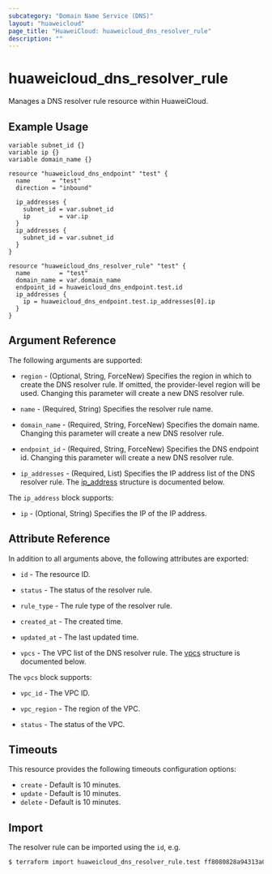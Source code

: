 ```yaml
---
subcategory: "Domain Name Service (DNS)"
layout: "huaweicloud"
page_title: "HuaweiCloud: huaweicloud_dns_resolver_rule"
description: ""
---
```


# huaweicloud_dns_resolver_rule

Manages a DNS resolver rule resource within HuaweiCloud.

## Example Usage

```hcl
variable subnet_id {}
variable ip {}
variable domain_name {}

resource "huaweicloud_dns_endpoint" "test" {
  name      = "test"
  direction = "inbound"

  ip_addresses {
    subnet_id = var.subnet_id
    ip        = var.ip
  }
  ip_addresses {
    subnet_id = var.subnet_id
  }
}

resource "huaweicloud_dns_resolver_rule" "test" {
  name        = "test"
  domain_name = var.domain_name
  endpoint_id = huaweicloud_dns_endpoint.test.id
  ip_addresses {
    ip = huaweicloud_dns_endpoint.test.ip_addresses[0].ip
  }
}
```

## Argument Reference

The following arguments are supported:

* `region` - (Optional, String, ForceNew) Specifies the region in which to create the DNS resolver rule.
  If omitted, the provider-level region will be used. Changing this parameter will create a new DNS resolver rule.

* `name` - (Required, String) Specifies the resolver rule name.

* `domain_name` - (Required, String, ForceNew) Specifies the domain name. Changing this parameter will create
  a new DNS resolver rule.

* `endpoint_id` - (Required, String, ForceNew) Specifies the DNS endpoint id. Changing this parameter will create
  a new DNS resolver rule.

* `ip_addresses` - (Required, List) Specifies the IP address list of the DNS resolver rule.
  The [ip_address](#Address) structure is documented below.

<a name="Address"></a>
The `ip_address` block supports:

* `ip` - (Optional, String) Specifies the IP of the IP address.

## Attribute Reference

In addition to all arguments above, the following attributes are exported:

* `id` - The resource ID.

* `status` - The status of the resolver rule.

* `rule_type` - The rule type of the resolver rule.

* `created_at` - The created time.

* `updated_at` - The last updated time.

* `vpcs` - The VPC list of the DNS resolver rule.
  The [vpcs](#Dns_vpcs) structure is documented below.

<a name="Dns_vpcs"></a>
The `vpcs` block supports:

* `vpc_id` - The VPC ID.

* `vpc_region` - The region of the VPC.

* `status` - The status of the VPC.

## Timeouts

This resource provides the following timeouts configuration options:

* `create` - Default is 10 minutes.
* `update` - Default is 10 minutes.
* `delete` - Default is 10 minutes.

## Import

The resolver rule can be imported using the `id`, e.g.

```bash
$ terraform import huaweicloud_dns_resolver_rule.test ff8080828a94313a018bf50d67110c86
```
